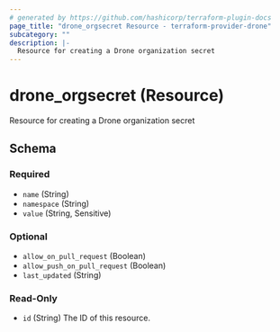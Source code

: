 ```yaml
---
# generated by https://github.com/hashicorp/terraform-plugin-docs
page_title: "drone_orgsecret Resource - terraform-provider-drone"
subcategory: ""
description: |-
  Resource for creating a Drone organization secret
---
```


# drone_orgsecret (Resource)

Resource for creating a Drone organization secret



<!-- schema generated by tfplugindocs -->
## Schema

### Required

- `name` (String)
- `namespace` (String)
- `value` (String, Sensitive)

### Optional

- `allow_on_pull_request` (Boolean)
- `allow_push_on_pull_request` (Boolean)
- `last_updated` (String)

### Read-Only

- `id` (String) The ID of this resource.


